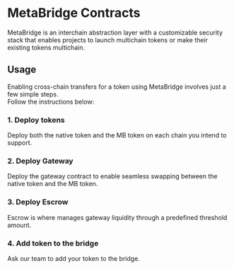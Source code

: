 # MetaBridge Contracts

MetaBridge is an interchain abstraction layer with a customizable security stack that enables projects to launch multichain tokens or make their existing tokens multichain.

## Usage
  Enabling cross-chain transfers for a token using MetaBridge involves just a few simple steps.<br/>
  Follow the instructions below:
### 1. Deploy tokens 
  Deploy both the native token and the MB token on each chain you intend to support.

### 2. Deploy Gateway
  Deploy the gateway contract to enable seamless swapping between the native token and the MB token.

### 3. Deploy Escrow
  Escrow is where manages gateway liquidity through a predefined threshold amount.

### 4. Add token to the bridge
  Ask our team to add your token to the bridge.
